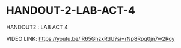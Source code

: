 # HANDOUT-2-LAB-ACT-4
HANDOUT2 : LAB ACT 4


VIDEO LINK: 
https://youtu.be/iR65GhzxRdU?si=rNp8Rpq0jn7w2Roy
